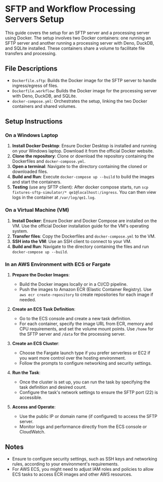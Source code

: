 # SFTP and Workflow Processing Servers Setup

This guide covers the setup for an SFTP server and a processing server using
Docker. The setup involves two Docker containers: one running an SFTP server and
another running a processing server with Deno, DuckDB, and SQLite installed.
These containers share a volume to facilitate file transfers and processing.

## File Descriptions

- `Dockerfile.sftp`: Builds the Docker image for the SFTP server to handle
  ingress/egress of files.
- `Dockerfile.workflow`: Builds the Docker image for the processing server with
  Deno, DuckDB, and SQLite.
- `docker-compose.yml`: Orchestrates the setup, linking the two Docker
  containers and shared volumes.

## Setup Instructions

### On a Windows Laptop

1. **Install Docker Desktop**: Ensure Docker Desktop is installed and running on
   your Windows laptop. Download it from the official Docker website.
2. **Clone the repository**: Clone or download the repository containing the
   Dockerfiles and `docker-compose.yml`.
3. **Open a terminal**: Navigate to the directory containing the cloned or
   downloaded files.
4. **Build and Run**: Execute `docker-compose up --build` to build the images
   and start the containers.
5. **Testing** (use any SFTP client): After docker compose starts, run
   `scp fixtures-sftp-simulator/* qe1@localhost:/ingress`. You can then view
   logs in the container at `/var/log/qe1.log`.

### On a Virtual Machine (VM)

1. **Install Docker**: Ensure Docker and Docker Compose are installed on the VM.
   Use the official Docker installation guide for the VM's operating system.
2. **Transfer files**: Copy the Dockerfiles and `docker-compose.yml` to the VM.
3. **SSH into the VM**: Use an SSH client to connect to your VM.
4. **Build and Run**: Navigate to the directory containing the files and run
   `docker-compose up --build`.

### In an AWS Environment with ECS or Fargate

1. **Prepare the Docker Images**:

   - Build the Docker images locally or in a CI/CD pipeline.
   - Push the images to Amazon ECR (Elastic Container Registry). Use
     `aws ecr create-repository` to create repositories for each image if
     needed.

2. **Create an ECS Task Definition**:

   - Go to the ECS console and create a new task definition.
   - For each container, specify the image URL from ECR, memory and CPU
     requirements, and set the volume mount points. Use `/home` for the SFTP
     server and `/data` for the processing server.

3. **Create an ECS Cluster**:

   - Choose the Fargate launch type if you prefer serverless or EC2 if you want
     more control over the hosting environment.
   - Follow the prompts to configure networking and security settings.

4. **Run the Task**:

   - Once the cluster is set up, you can run the task by specifying the task
     definition and desired count.
   - Configure the task's network settings to ensure the SFTP port (22) is
     accessible.

5. **Access and Operate**:
   - Use the public IP or domain name (if configured) to access the SFTP server.
   - Monitor logs and performance directly from the ECS console or CloudWatch.

## Notes

- Ensure to configure security settings, such as SSH keys and networking rules,
  according to your environment's requirements.
- For AWS ECS, you might need to adjust IAM roles and policies to allow ECS
  tasks to access ECR images and other AWS resources.
